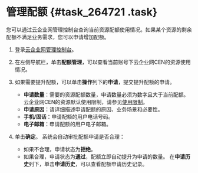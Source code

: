 # 管理配额 {#task_264721 .task}

您可以通过云企业网管理控制台查询当前资源配额使用情况。如果某个资源的剩余配额不满足业务需求，您可以申请增加配额。

1.  登录[云企业网管理控制台](https://cen.console.aliyun.com/)。
2.  在左侧导航栏，单击**配额管理**，可以查看当前账号下云企业网CEN的资源使用情况。
3.  如果需要提升配额，可以单击**操作**列下的**申请**，提交提升配额的申请。 

    -   **申请数量**：需要的资源配额数量，申请数量必须为数字且大于当前配额。云企业网CEN的资源默认使用限制，请参见[使用限制](../../../../cn.zh-CN/产品简介/使用限制.md#)。
    -   **申请原因**：请详细描述申请配额的原因、业务场景和必要性。
    -   **手机/固话**：申请配额的用户电话号码。
    -   **电子邮箱**：申请配额的用户电子邮箱。
4.  单击**确定**。 系统会自动审批配额申请是否合理：

    -   如果不合理，申请状态为**拒绝**。
    -   如果合理，申请状态为**通过**，配额立即自动提升为申请的数量。
    在**申请历史**列下，单击**申请历史**，可以查看配额申请历史记录。


